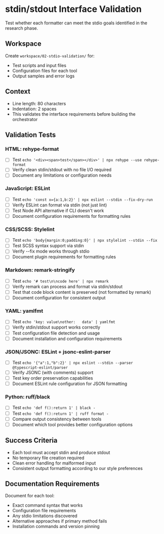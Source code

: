 # stdin/stdout Interface Validation

Test whether each formatter can meet the stdio goals identified in the research phase.

## Workspace
Create `workspace/02-stdio-validation/` for:
- Test scripts and input files
- Configuration files for each tool
- Output samples and error logs

## Context
- Line length: 80 characters
- Indentation: 2 spaces
- This validates the interface requirements before building the orchestrator

## Validation Tests

### HTML: rehype-format
- [ ] Test `echo '<div><span>test</span></div>' | npx rehype --use rehype-format`
- [ ] Verify clean stdin/stdout with no file I/O required
- [ ] Document any limitations or configuration needs

### JavaScript: ESLint
- [ ] Test `echo 'const x={a:1,b:2}' | npx eslint --stdin --fix-dry-run`
- [ ] Verify ESLint can format via stdin (not just lint)
- [ ] Test Node API alternative if CLI doesn't work
- [ ] Document configuration requirements for formatting rules

### CSS/SCSS: Stylelint  
- [ ] Test `echo 'body{margin:0;padding:0}' | npx stylelint --stdin --fix`
- [ ] Test SCSS syntax support via stdin
- [ ] Verify --fix mode works through stdio
- [ ] Document plugin requirements for formatting rules

### Markdown: remark-stringify
- [ ] Test `echo '# test\n\ncode here' | npx remark`
- [ ] Verify remark can process and format via stdin/stdout
- [ ] Test that code block content is preserved (not formatted by remark)
- [ ] Document configuration for consistent output

### YAML: yamlfmt
- [ ] Test `echo 'key: value\nother:   data' | yamlfmt`
- [ ] Verify stdin/stdout support works correctly
- [ ] Test configuration file detection and usage
- [ ] Document installation and configuration requirements

### JSON/JSONC: ESLint + jsonc-eslint-parser
- [ ] Test `echo '{"a":1,"b":2}' | npx eslint --stdin --parser @typescript-eslint/parser`
- [ ] Verify JSONC (with comments) support
- [ ] Test key order preservation capabilities
- [ ] Document ESLint rule configuration for JSON formatting

### Python: ruff/black
- [ ] Test `echo 'def f():return 1' | black -`
- [ ] Test `echo 'def f():return 1' | ruff format -`
- [ ] Compare output consistency between tools
- [ ] Document which tool provides better configuration options

## Success Criteria
- Each tool must accept stdin and produce stdout
- No temporary file creation required
- Clean error handling for malformed input
- Consistent output formatting according to our style preferences

## Documentation Requirements
Document for each tool:
- Exact command syntax that works
- Configuration file requirements
- Any stdio limitations discovered
- Alternative approaches if primary method fails
- Installation commands and version pinning